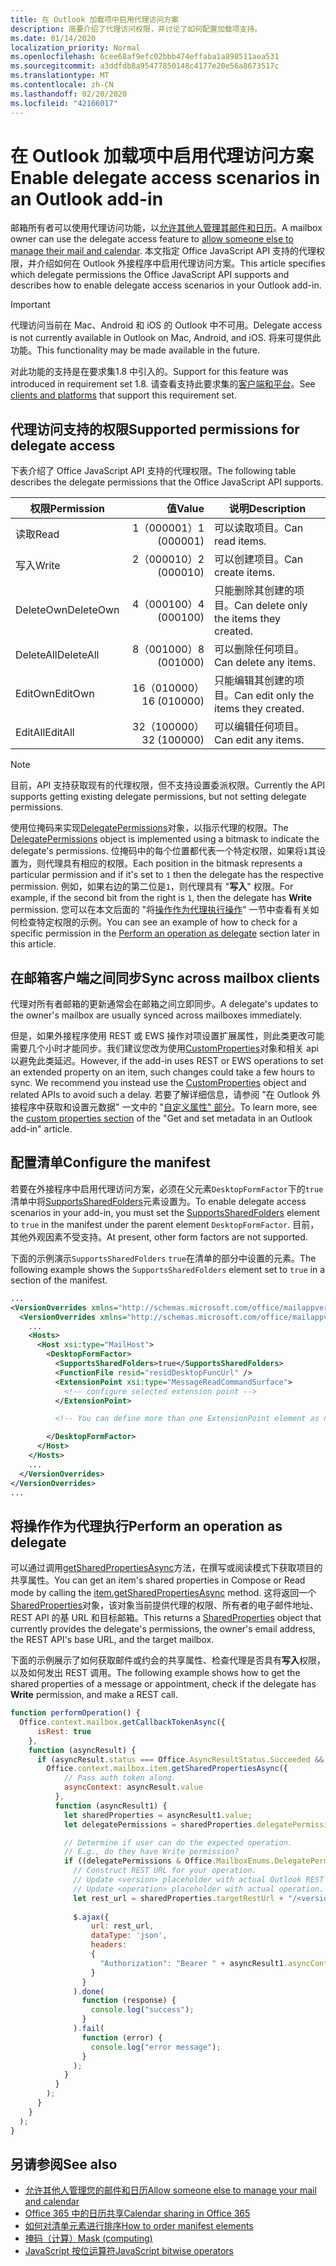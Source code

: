 ```yaml
---
title: 在 Outlook 加载项中启用代理访问方案
description: 简要介绍了代理访问权限，并讨论了如何配置加载项支持。
ms.date: 01/14/2020
localization_priority: Normal
ms.openlocfilehash: 6cee68af9efc02bbb474effaba1a898511aea531
ms.sourcegitcommit: a3ddfdb8a95477850148c4177e20e56a8673517c
ms.translationtype: MT
ms.contentlocale: zh-CN
ms.lasthandoff: 02/20/2020
ms.locfileid: "42166017"
---
```

# <a name="enable-delegate-access-scenarios-in-an-outlook-add-in"></a><span data-ttu-id="d994a-103">在 Outlook 加载项中启用代理访问方案</span><span class="sxs-lookup"><span data-stu-id="d994a-103">Enable delegate access scenarios in an Outlook add-in</span></span>

<span data-ttu-id="d994a-104">邮箱所有者可以使用代理访问功能，以[允许其他人管理其邮件和日历](https://support.office.com/article/allow-someone-else-to-manage-your-mail-and-calendar-41c40c04-3bd1-4d22-963a-28eafec25926)。</span><span class="sxs-lookup"><span data-stu-id="d994a-104">A mailbox owner can use the delegate access feature to [allow someone else to manage their mail and calendar](https://support.office.com/article/allow-someone-else-to-manage-your-mail-and-calendar-41c40c04-3bd1-4d22-963a-28eafec25926).</span></span> <span data-ttu-id="d994a-105">本文指定 Office JavaScript API 支持的代理权限，并介绍如何在 Outlook 外接程序中启用代理访问方案。</span><span class="sxs-lookup"><span data-stu-id="d994a-105">This article specifies which delegate permissions the Office JavaScript API supports and describes how to enable delegate access scenarios in your Outlook add-in.</span></span>

> [!IMPORTANT]
> <span data-ttu-id="d994a-106">代理访问当前在 Mac、Android 和 iOS 的 Outlook 中不可用。</span><span class="sxs-lookup"><span data-stu-id="d994a-106">Delegate access is not currently available in Outlook on Mac, Android, and iOS.</span></span> <span data-ttu-id="d994a-107">将来可提供此功能。</span><span class="sxs-lookup"><span data-stu-id="d994a-107">This functionality may be made available in the future.</span></span>
>
> <span data-ttu-id="d994a-108">对此功能的支持是在要求集1.8 中引入的。</span><span class="sxs-lookup"><span data-stu-id="d994a-108">Support for this feature was introduced in requirement set 1.8.</span></span> <span data-ttu-id="d994a-109">请查看支持此要求集的[客户端和平台](../reference/requirement-sets/outlook-api-requirement-sets.md#requirement-sets-supported-by-exchange-servers-and-outlook-clients)。</span><span class="sxs-lookup"><span data-stu-id="d994a-109">See [clients and platforms](../reference/requirement-sets/outlook-api-requirement-sets.md#requirement-sets-supported-by-exchange-servers-and-outlook-clients) that support this requirement set.</span></span>

## <a name="supported-permissions-for-delegate-access"></a><span data-ttu-id="d994a-110">代理访问支持的权限</span><span class="sxs-lookup"><span data-stu-id="d994a-110">Supported permissions for delegate access</span></span>

<span data-ttu-id="d994a-111">下表介绍了 Office JavaScript API 支持的代理权限。</span><span class="sxs-lookup"><span data-stu-id="d994a-111">The following table describes the delegate permissions that the Office JavaScript API supports.</span></span>

|<span data-ttu-id="d994a-112">权限</span><span class="sxs-lookup"><span data-stu-id="d994a-112">Permission</span></span>|<span data-ttu-id="d994a-113">值</span><span class="sxs-lookup"><span data-stu-id="d994a-113">Value</span></span>|<span data-ttu-id="d994a-114">说明</span><span class="sxs-lookup"><span data-stu-id="d994a-114">Description</span></span>|
|---|---:|---|
|<span data-ttu-id="d994a-115">读取</span><span class="sxs-lookup"><span data-stu-id="d994a-115">Read</span></span>|<span data-ttu-id="d994a-116">1（000001）</span><span class="sxs-lookup"><span data-stu-id="d994a-116">1 (000001)</span></span>|<span data-ttu-id="d994a-117">可以读取项目。</span><span class="sxs-lookup"><span data-stu-id="d994a-117">Can read items.</span></span>|
|<span data-ttu-id="d994a-118">写入</span><span class="sxs-lookup"><span data-stu-id="d994a-118">Write</span></span>|<span data-ttu-id="d994a-119">2（000010）</span><span class="sxs-lookup"><span data-stu-id="d994a-119">2 (000010)</span></span>|<span data-ttu-id="d994a-120">可以创建项目。</span><span class="sxs-lookup"><span data-stu-id="d994a-120">Can create items.</span></span>|
|<span data-ttu-id="d994a-121">DeleteOwn</span><span class="sxs-lookup"><span data-stu-id="d994a-121">DeleteOwn</span></span>|<span data-ttu-id="d994a-122">4（000100）</span><span class="sxs-lookup"><span data-stu-id="d994a-122">4 (000100)</span></span>|<span data-ttu-id="d994a-123">只能删除其创建的项目。</span><span class="sxs-lookup"><span data-stu-id="d994a-123">Can delete only the items they created.</span></span>|
|<span data-ttu-id="d994a-124">DeleteAll</span><span class="sxs-lookup"><span data-stu-id="d994a-124">DeleteAll</span></span>|<span data-ttu-id="d994a-125">8（001000）</span><span class="sxs-lookup"><span data-stu-id="d994a-125">8 (001000)</span></span>|<span data-ttu-id="d994a-126">可以删除任何项目。</span><span class="sxs-lookup"><span data-stu-id="d994a-126">Can delete any items.</span></span>|
|<span data-ttu-id="d994a-127">EditOwn</span><span class="sxs-lookup"><span data-stu-id="d994a-127">EditOwn</span></span>|<span data-ttu-id="d994a-128">16（010000）</span><span class="sxs-lookup"><span data-stu-id="d994a-128">16 (010000)</span></span>|<span data-ttu-id="d994a-129">只能编辑其创建的项目。</span><span class="sxs-lookup"><span data-stu-id="d994a-129">Can edit only the items they created.</span></span>|
|<span data-ttu-id="d994a-130">EditAll</span><span class="sxs-lookup"><span data-stu-id="d994a-130">EditAll</span></span>|<span data-ttu-id="d994a-131">32（100000）</span><span class="sxs-lookup"><span data-stu-id="d994a-131">32 (100000)</span></span>|<span data-ttu-id="d994a-132">可以编辑任何项目。</span><span class="sxs-lookup"><span data-stu-id="d994a-132">Can edit any items.</span></span>|

> [!NOTE]
> <span data-ttu-id="d994a-133">目前，API 支持获取现有的代理权限，但不支持设置委派权限。</span><span class="sxs-lookup"><span data-stu-id="d994a-133">Currently the API supports getting existing delegate permissions, but not setting delegate permissions.</span></span>

<span data-ttu-id="d994a-134">使用位掩码来实现[DelegatePermissions](/javascript/api/outlook/office.mailboxenums.delegatepermissions)对象，以指示代理的权限。</span><span class="sxs-lookup"><span data-stu-id="d994a-134">The [DelegatePermissions](/javascript/api/outlook/office.mailboxenums.delegatepermissions) object is implemented using a bitmask to indicate the delegate's permissions.</span></span> <span data-ttu-id="d994a-135">位掩码中的每个位置都代表一个特定权限，如果将`1`其设置为，则代理具有相应的权限。</span><span class="sxs-lookup"><span data-stu-id="d994a-135">Each position in the bitmask represents a particular permission and if it's set to `1` then the delegate has the respective permission.</span></span> <span data-ttu-id="d994a-136">例如，如果右边的第二位是`1`，则代理具有 "**写入**" 权限。</span><span class="sxs-lookup"><span data-stu-id="d994a-136">For example, if the second bit from the right is `1`, then the delegate has **Write** permission.</span></span> <span data-ttu-id="d994a-137">您可以在本文后面的 "将[操作作为代理执行操作](#perform-an-operation-as-delegate)" 一节中查看有关如何检查特定权限的示例。</span><span class="sxs-lookup"><span data-stu-id="d994a-137">You can see an example of how to check for a specific permission in the [Perform an operation as delegate](#perform-an-operation-as-delegate) section later in this article.</span></span>

## <a name="sync-across-mailbox-clients"></a><span data-ttu-id="d994a-138">在邮箱客户端之间同步</span><span class="sxs-lookup"><span data-stu-id="d994a-138">Sync across mailbox clients</span></span>

<span data-ttu-id="d994a-139">代理对所有者邮箱的更新通常会在邮箱之间立即同步。</span><span class="sxs-lookup"><span data-stu-id="d994a-139">A delegate's updates to the owner's mailbox are usually synced across mailboxes immediately.</span></span>

<span data-ttu-id="d994a-140">但是，如果外接程序使用 REST 或 EWS 操作对项设置扩展属性，则此类更改可能需要几个小时才能同步。我们建议您改为使用[CustomProperties](/javascript/api/outlook/office.customproperties)对象和相关 api 以避免此类延迟。</span><span class="sxs-lookup"><span data-stu-id="d994a-140">However, if the add-in uses REST or EWS operations to set an extended property on an item, such changes could take a few hours to sync. We recommend you instead use the [CustomProperties](/javascript/api/outlook/office.customproperties) object and related APIs to avoid such a delay.</span></span> <span data-ttu-id="d994a-141">若要了解详细信息，请参阅 "在 Outlook 外接程序中获取和设置元数据" 一文中的 "[自定义属性" 部分](metadata-for-an-outlook-add-in.md#custom-data-per-item-in-a-mailbox-custom-properties)。</span><span class="sxs-lookup"><span data-stu-id="d994a-141">To learn more, see the [custom properties section](metadata-for-an-outlook-add-in.md#custom-data-per-item-in-a-mailbox-custom-properties) of the "Get and set metadata in an Outlook add-in" article.</span></span>

## <a name="configure-the-manifest"></a><span data-ttu-id="d994a-142">配置清单</span><span class="sxs-lookup"><span data-stu-id="d994a-142">Configure the manifest</span></span>

<span data-ttu-id="d994a-143">若要在外接程序中启用代理访问方案，必须在父元素`DesktopFormFactor`下的`true`清单中将[SupportsSharedFolders](../reference/manifest/supportssharedfolders.md)元素设置为。</span><span class="sxs-lookup"><span data-stu-id="d994a-143">To enable delegate access scenarios in your add-in, you must set the [SupportsSharedFolders](../reference/manifest/supportssharedfolders.md) element to `true` in the manifest under the parent element `DesktopFormFactor`.</span></span> <span data-ttu-id="d994a-144">目前，其他外观因素不受支持。</span><span class="sxs-lookup"><span data-stu-id="d994a-144">At present, other form factors are not supported.</span></span>

<span data-ttu-id="d994a-145">下面的示例演示`SupportsSharedFolders` `true`在清单的部分中设置的元素。</span><span class="sxs-lookup"><span data-stu-id="d994a-145">The following example shows the `SupportsSharedFolders` element set to `true` in a section of the manifest.</span></span>

```XML
...
<VersionOverrides xmlns="http://schemas.microsoft.com/office/mailappversionoverrides" xsi:type="VersionOverridesV1_0">
  <VersionOverrides xmlns="http://schemas.microsoft.com/office/mailappversionoverrides/1.1" xsi:type="VersionOverridesV1_1">
    ...
    <Hosts>
      <Host xsi:type="MailHost">
        <DesktopFormFactor>
          <SupportsSharedFolders>true</SupportsSharedFolders>
          <FunctionFile resid="residDesktopFuncUrl" />
          <ExtensionPoint xsi:type="MessageReadCommandSurface">
            <!-- configure selected extension point -->
          </ExtensionPoint>

          <!-- You can define more than one ExtensionPoint element as needed -->

        </DesktopFormFactor>
      </Host>
    </Hosts>
    ...
  </VersionOverrides>
</VersionOverrides>
...
```

## <a name="perform-an-operation-as-delegate"></a><span data-ttu-id="d994a-146">将操作作为代理执行</span><span class="sxs-lookup"><span data-stu-id="d994a-146">Perform an operation as delegate</span></span>

<span data-ttu-id="d994a-147">可以通过调用[getSharedPropertiesAsync](../reference/objectmodel/preview-requirement-set/office.context.mailbox.item.md#methods)方法，在撰写或阅读模式下获取项目的共享属性。</span><span class="sxs-lookup"><span data-stu-id="d994a-147">You can get an item's shared properties in Compose or Read mode by calling the [item.getSharedPropertiesAsync](../reference/objectmodel/preview-requirement-set/office.context.mailbox.item.md#methods) method.</span></span> <span data-ttu-id="d994a-148">这将返回一个[SharedProperties](/javascript/api/outlook/office.sharedproperties)对象，该对象当前提供代理的权限、所有者的电子邮件地址、REST API 的基 URL 和目标邮箱。</span><span class="sxs-lookup"><span data-stu-id="d994a-148">This returns a [SharedProperties](/javascript/api/outlook/office.sharedproperties) object that currently provides the delegate's permissions, the owner's email address, the REST API's base URL, and the target mailbox.</span></span>

<span data-ttu-id="d994a-149">下面的示例展示了如何获取邮件或约会的共享属性、检查代理是否具有**写入**权限，以及如何发出 REST 调用。</span><span class="sxs-lookup"><span data-stu-id="d994a-149">The following example shows how to get the shared properties of a message or appointment, check if the delegate has **Write** permission, and make a REST call.</span></span>

```js
function performOperation() {
  Office.context.mailbox.getCallbackTokenAsync({
      isRest: true
    },
    function (asyncResult) {
      if (asyncResult.status === Office.AsyncResultStatus.Succeeded && asyncResult.value !== "") {
        Office.context.mailbox.item.getSharedPropertiesAsync({
            // Pass auth token along.
            asyncContext: asyncResult.value
          },
          function (asyncResult1) {
            let sharedProperties = asyncResult1.value;
            let delegatePermissions = sharedProperties.delegatePermissions;

            // Determine if user can do the expected operation.
            // E.g., do they have Write permission?
            if ((delegatePermissions & Office.MailboxEnums.DelegatePermissions.Write) != 0) {
              // Construct REST URL for your operation.
              // Update <version> placeholder with actual Outlook REST API version e.g. "v2.0".
              // Update <operation> placeholder with actual operation.
              let rest_url = sharedProperties.targetRestUrl + "/<version>/users/" + sharedProperties.targetMailbox + "/<operation>";
  
              $.ajax({
                  url: rest_url,
                  dataType: 'json',
                  headers:
                  {
                    "Authorization": "Bearer " + asyncResult1.asyncContext
                  }
                }
              ).done(
                function (response) {
                  console.log("success");
                }
              ).fail(
                function (error) {
                  console.log("error message");
                }
              );
            }
          }
        );
      }
    }
  );
}
```

## <a name="see-also"></a><span data-ttu-id="d994a-150">另请参阅</span><span class="sxs-lookup"><span data-stu-id="d994a-150">See also</span></span>

- [<span data-ttu-id="d994a-151">允许其他人管理您的邮件和日历</span><span class="sxs-lookup"><span data-stu-id="d994a-151">Allow someone else to manage your mail and calendar</span></span>](https://support.office.com/article/allow-someone-else-to-manage-your-mail-and-calendar-41c40c04-3bd1-4d22-963a-28eafec25926)
- [<span data-ttu-id="d994a-152">Office 365 中的日历共享</span><span class="sxs-lookup"><span data-stu-id="d994a-152">Calendar sharing in Office 365</span></span>](https://support.office.com/article/calendar-sharing-in-office-365-b576ecc3-0945-4d75-85f1-5efafb8a37b4)
- [<span data-ttu-id="d994a-153">如何对清单元素进行排序</span><span class="sxs-lookup"><span data-stu-id="d994a-153">How to order manifest elements</span></span>](../develop/manifest-element-ordering.md)
- <span data-ttu-id="d994a-154">[掩码（计算）](https://en.wikipedia.org/wiki/Mask_(computing))</span><span class="sxs-lookup"><span data-stu-id="d994a-154">[Mask (computing)](https://en.wikipedia.org/wiki/Mask_(computing))</span></span>
- [<span data-ttu-id="d994a-155">JavaScript 按位运算符</span><span class="sxs-lookup"><span data-stu-id="d994a-155">JavaScript bitwise operators</span></span>](https://www.w3schools.com/js/js_bitwise.asp)